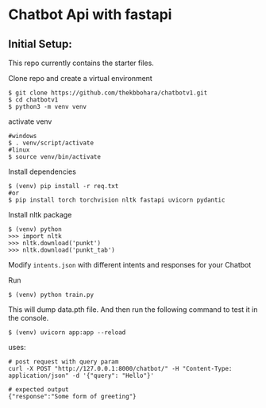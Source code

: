 # Chatbot Api with fastapi

## Initial Setup:

This repo currently contains the starter files.

Clone repo and create a virtual environment

```
$ git clone https://github.com/thekbbohara/chatbotv1.git
$ cd chatbotv1
$ python3 -m venv venv
```

activate venv

```
#windows
$ . venv/script/activate
#linux
$ source venv/bin/activate
```

Install dependencies

```
$ (venv) pip install -r req.txt
#or 
$ pip install torch torchvision nltk fastapi uvicorn pydantic
```

Install nltk package

```
$ (venv) python
>>> import nltk
>>> nltk.download('punkt')
>>> nltk.download('punkt_tab')
```

Modify `intents.json` with different intents and responses for your Chatbot

Run

```
$ (venv) python train.py
```

This will dump data.pth file. And then run
the following command to test it in the console.

```
$ (venv) uvicorn app:app --reload
```

uses:

```
# post request with query param
curl -X POST "http://127.0.0.1:8000/chatbot/" -H "Content-Type: application/json" -d '{"query": "Hello"}'

# expected output
{"response":"Some form of greeting"}
```
